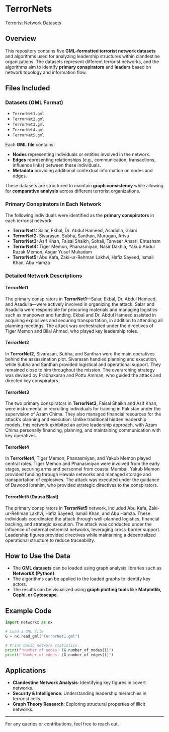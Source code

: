 # TerrorNets
Terrorist Network Datasets

## Overview
This repository contains five **GML-formatted terrorist network datasets** and algorithms used for analyzing leadership structures within clandestine organizations. The datasets represent different terrorist networks, and the algorithms aim to identify **primary conspirators** and **leaders** based on network topology and information flow.

## Files Included

### **Datasets (GML Format)**
- `TerrorNet1.gml`
- `TerrorNet2.gml`
- `TerrorNet3.gml`
- `TerrorNet4.gml`
- `TerrorNet5.gml` 

Each **GML file** contains:
- **Nodes** representing individuals or entities involved in the network.
- **Edges** representing relationships (e.g., communication, transactions, influence links) between these individuals.
- **Metadata** providing additional contextual information on nodes and edges.

These datasets are structured to maintain **graph consistency** while allowing for **comparative analysis** across different terrorist organizations.

### **Primary Conspirators in Each Network**
The following individuals were identified as the **primary conspirators** in each terrorist network:

- **TerrorNet1:** Salar, Ekbal, Dr. Abdul Hameed, Asadulla, Gilani
- **TerrorNet2:** Sivarasan, Subha, Santhan, Murugan, Arivu
- **TerrorNet3:** Asif Khan, Faisal Shaikh, Sohail, Tanveer Ansari, Ehtesham
- **TerrorNet4:** Tiger Memon, Phanasmiyan, Nasir Dakhla, Yakub Abdul Razak Memon, Asgar Yusuf Mukadam
- **TerrorNet5:** Abu Kafa, Zaki-ur-Rehman Lakhvi, Hafiz Sayeed, Ismail Khan, Abu Hamza

### **Detailed Network Descriptions**
#### **TerrorNet1**
The primary conspirators in **TerrorNet1**—Salar, Ekbal, Dr. Abdul Hameed, and Asadulla—were actively involved in organizing the attack. Salar and Asadulla were responsible for procuring materials and managing logistics such as manpower and funding. Ekbal and Dr. Abdul Hameed assisted in acquiring explosives and securing transportation, in addition to attending all planning meetings. The attack was orchestrated under the directives of Tiger Memon and Bilal Ahmad, who played key leadership roles.

#### **TerrorNet2**
In **TerrorNet2**, Sivarasan, Subha, and Santhan were the main operatives behind the assassination plot. Sivarasan handled planning and execution, while Subha and Santhan provided logistical and operational support. They remained close to him throughout the mission. The overarching strategy was devised by Prabhakaran and Pottu Amman, who guided the attack and directed key conspirators.

#### **TerrorNet3**
The two primary conspirators in **TerrorNet3**, Faisal Shaikh and Asif Khan, were instrumental in recruiting individuals for training in Pakistan under the supervision of Azam Chima. They also managed financial resources for the attack’s planning and execution. Unlike traditional hidden leadership models, this network exhibited an active leadership approach, with Azam Chima personally financing, planning, and maintaining communication with key operatives.

#### **TerrorNet4**
In **TerrorNet4**, Tiger Memon, Phanasmiyan, and Yakub Memon played central roles. Tiger Memon and Phanasmiyan were involved from the early stages, securing arms and personnel from coastal Mumbai. Yakub Memon provided funding through Hawala networks and managed storage and transportation of explosives. The attack was executed under the guidance of Dawood Ibrahim, who provided strategic directives to the conspirators.

#### **TerrorNet5 (Dausa Blast)**
The primary conspirators in **TerrorNet5** network, included Abu Kafa, Zaki-ur-Rehman Lakhvi, Hafiz Sayeed, Ismail Khan, and Abu Hamza. These individuals coordinated the attack through well-planned logistics, financial backing, and strategic execution. The attack was conducted under the influence of external extremist networks, leveraging cross-border support. Leadership figures provided directives while maintaining a decentralized operational structure to reduce traceability.


## How to Use the Data
- The **GML datasets** can be loaded using graph analysis libraries such as **NetworkX (Python)**.
- The algorithms can be applied to the loaded graphs to identify key actors.
- The results can be visualized using **graph plotting tools** like **Matplotlib, Gephi, or Cytoscape**.

## Example Code
```python
import networkx as nx

# Load a GML file
G = nx.read_gml("TerrorNet1.gml")

# Print basic network statistics
print(f"Number of nodes: {G.number_of_nodes()}")
print(f"Number of edges: {G.number_of_edges()}")
```

## Applications
- **Clandestine Network Analysis**: Identifying key figures in covert networks.
- **Security & Intelligence**: Understanding leadership hierarchies in terrorist cells.
- **Graph Theory Research**: Exploring structural properties of illicit networks.


---
For any queries or contributions, feel free to reach out.
